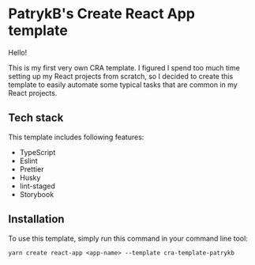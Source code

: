 # PatrykB's Create React App template

Hello!

This is my first very own CRA template. I figured I spend too much time setting up my React projects from scratch, so I decided to create this template to easily automate some typical tasks that are common in my React projects.

## Tech stack

This template includes following features:

- TypeScript
- Eslint
- Prettier
- Husky
- lint-staged
- Storybook

## Installation

To use this template, simply run this command in your command line tool:

```
yarn create react-app <app-name> --template cra-template-patrykb
```
